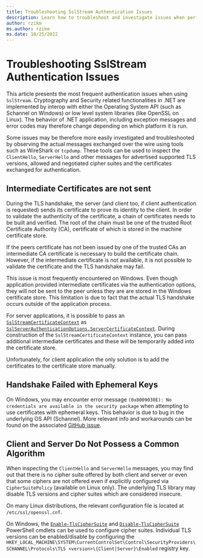 ```yaml
---
title: Troubleshooting SslStream Authentication Issues
description: Learn how to troubleshoot and investigate issues when performing authentication with SslStream in .NET
author: rzikm
ms.author: rzikm
ms.date: 10/25/2022
---
```


# Troubleshooting SslStream Authentication Issues

This article presents the most frequent authentication issues when using `SslStream`. Cryptography and Security related functionalities in .NET are implemented by interop with either the Operating System API (such as Schannel on Windows) or low level system libraries (like OpenSSL on Linux). The behavior of .NET application, including exception messages and error codes may therefore change depending on which platform it is run.

Some issues may be therefore more easily investigated and troubleshooted by observing the actual  messages exchanged over the wire using tools such as WireShark or `tcpdump`. These tools can be used to inspect the `ClientHello`, `ServerHello` and other messages for advertised supported TLS versions, allowed and negotiated cipher suites and the certificates exchanged for authentication.

## Intermediate Certificates are not sent

During the TLS handshake, the server (and client too, if client authentication is requested) sends its certificate to prove its identity to the client. In order to validate the authenticity of the certificate, a chain of certificates needs to be built and verified. The root of the chain must be one of the trusted Root Certificate Authority (CA), certificate of which is stored in the machine certificate store.

If the peers certificate has not been issued by one of the trusted CAs an intermediate CA certificate is necessary to build the certificate chain. However, if the intermediate certificate is not available, it is not possible to validate the certificate and the TLS handshake may fail.

This issue is most frequently encountered on Windows. Even though application provided intermediate certificates via the authentication options, they will not be sent to the peer unless they are are stored in the Windows certificate store. This limitation is due to fact that the actual TLS handshake occurs outside of the application process.

For server applications, it is possible to pass an [`SslStreamCertificateContext`](https://learn.microsoft.com/cs-cz/dotnet/api/system.net.security.sslstreamcertificatecontext?view=net-6.0) as [`SslServerAuthenticationOptions.ServerCertificateContext`](https://learn.microsoft.com/en-us/dotnet/api/system.net.security.sslserverauthenticationoptions.servercertificatecontext?view=net-7.0). During construction of the `SslStreamCertificateContext` instance, you can pass additional intermediate certificates and these will be temporarily added into the certificate store.

Unfortunately, for client application the only solution is to add the certificates to the certificate store manually.

## Handshake Failed with Ephemeral Keys

On Windows, you may encounter error message `(0x8009030E): No credentials are available in the security package` when attempting to use certificates with ephemeral keys. This behavior is due to bug in the underlying OS API (Schannel). More relevant info and workarounds can be found on the associated [GitHub issue](https://github.com/dotnet/runtime/issues/23749).

## Client and Server Do Not Possess a Common Algorithm

When inspecting the `ClientHello` and `ServerHello` messages, you may find out that there is no cipher suite offered by both client and server or even that some ciphers are not offered even if explicitly configured via `CipherSuitePolicy` (available on Linux only). The underlying TLS library may disable TLS versions and cipher suites which are considered insecure.

On many Linux distributions, the relevant configuration file is located at `/etc/ssl/openssl.cnf`.

On Windows, the [`Enable-TlsCipherSuite`](https://learn.microsoft.com/en-us/powershell/module/tls/enable-tlsciphersuite?view=windowsserver2022-ps) and [`Disable-TlsCipherSuite`](https://learn.microsoft.com/en-us/powershell/module/tls/disable-tlsciphersuite?view=windowsserver2022-ps) PowerShell cmdlets can be used to configure cipher suites. Individual TLS versions can be enabled/disable by configuring the `HKEY_LOCAL_MACHINE\SYSTEM\CurrentControlSet\Control\SecurityProviders\SCHANNEL\Protocols\TLS <version>\{Client|Server}\Enabled` registry key.
